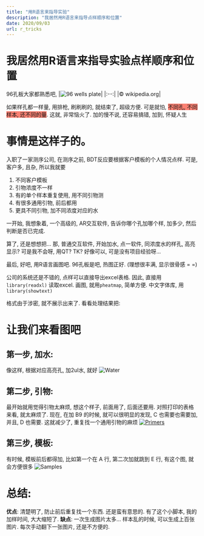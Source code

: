 ```yaml
---
title: "用R语言来指导实验"
description: "我居然用R语言来指导点样顺序和位置"
date: 2020/09/03
url: r_tricks
---
```


# 我居然用R语言来指导实验点样顺序和位置

96孔板大家都熟悉吧,
|![96 wells plate](https://upload.wikimedia.org/wikipedia/commons/thumb/b/ba/Microtiter_plate.JPG/400px-Microtiter_plate.jpg)|
|:--:|
|© wikipedia.org|

如果样孔都一样量, 用排枪, 刷刷刷的, 就结束了, 超级方便.
可是就怕, <span style="background:salmon">不同孔, 不同样本, 还不同的量</span>. 这就, 非常恼火了.
加的慢不说, 还容易搞错, 加到, 怀疑人生


# 事情是这样子的。
入职了一家测序公司, 在测序之前, BDT反应要根据客户模板的个人情况点样.
可是, 客户多, 且杂, 所以我就要
1. 不同客户模板
2. 引物浓度不一样
3. 有的单个样本重复使用, 用不同引物测
4. 有很多通用引物, 前后都用
5. 更具不同引物, 加不同浓度对应的水

一开始, 我想象着, 一个高级的, AR交互软件, 告诉你哪个孔加哪个样, 加多少, 然后判断是否已完成.

算了, 还是想想把... 那, 普通交互软件, 开始加水, 点一软件, 同浓度水的样孔, 高亮显示? 可是我不会呀, 用QT? TK? 好像可以, 可是没有项目经验呀...

最后, 好吧, 用R语言画图吧. 96孔板是吧, 热图正好.
(理想很丰满, 显示很骨感 = =)

公司的系统还是不错的, 点样可以直接导出excel表格. 因此, 直接用`library(readxl)` 读取excel.
画图, 就用`pheatmap`, 简单方便.
中文字体库, 用 `library(showtext)`

格式由于涉密, 就不展示出来了.
看看处理结果把:

# 让我们来看图吧

## 第一步, 加水:
像这样, 根据对应高亮孔, 加2ul水, 就好
![Water](https://s1.ax1x.com/2020/09/03/wC0mNj.png)

## 第二步, 引物:
最开始就用觉得引物太麻烦, 想这个样子, 前面用了, 后面还要用. 对照打印的表格来看, 就太麻烦了. 现在, 在加 B9 的时候, 就可以很明显的发现, C 也需要也需要加, 并且, D 也需要. 这就减少了, 重复找一个通用引物的麻烦
[![Primers](https://s1.ax1x.com/2020/09/03/wC0wgx.png)](https://imgchr.com/i/wC0wgx)

## 第三步, 模板:
有时候, 模板前后都得加, 比如第一个在 A 行, 第二次加就跳到 E 行, 有这个图, 就会方便很多
![Samples](https://s1.ax1x.com/2020/09/03/wC0oqS.png)

# 总结:
**优点**: 清楚明了, 防止前后重复找一个东西.
还是蛮有意思的. 有了这个小脚本, 我的加样时间, 大大缩短了.
**缺点**: 一次生成图片太多... 样本乱的时候, 可以生成上百张图片. 每次手动翻下一张图片, 还是不方便的.
